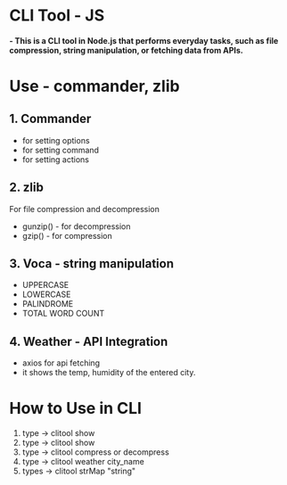 # CLI Tool - JS
#### - This is a CLI tool in Node.js that performs everyday tasks, such as file compression, string manipulation, or fetching data from APIs.
 
# Use - commander, zlib

## 1. Commander

- for setting options
- for setting command
- for setting actions

## 2. zlib

For file compression and decompression
- gunzip() - for decompression
- gzip() - for compression

## 3. Voca - string manipulation
- UPPERCASE
- LOWERCASE
- PALINDROME
- TOTAL WORD COUNT


## 4. Weather - API Integration
- axios for api fetching
- it shows the temp, humidity of the entered city.

# How to Use in CLI
 1. type -> clitool show
 2. type -> clitool show
 3. type -> clitool compress or decompress
 4. type -> clitool weather city_name
 5. types -> clitool strMap "string"